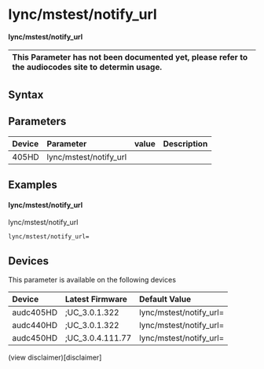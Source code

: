 ﻿---
description: lync/mstest/notify_url
search: false
---

# lync/mstest/notify_url

#### lync/mstest/notify_url


| This Parameter has not been documented yet, please refer to the audiocodes site to determin usage.  | 
| :--- |

## Syntax

## Parameters
|Device|Parameter|value|Description|
|:---|:---|:---|:---|
| 405HD | lync/mstest/notify_url |  |  |

## Examples
#### lync/mstest/notify_url

lync/mstest/notify_url

```
lync/mstest/notify_url=
```

## Devices
This parameter is available on the following devices

| Device | Latest Firmware | Default Value |
|:---|:---|:---|
| audc405HD | ;UC_3.0.1.322 | lync/mstest/notify_url= 
| audc440HD | ;UC_3.0.1.322 | lync/mstest/notify_url= 
| audc450HD | ;UC_3.0.4.111.77 | lync/mstest/notify_url= 

(view disclaimer)[disclaimer]
